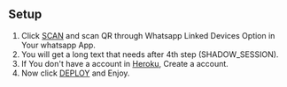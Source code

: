 ## Setup

1. Click [SCAN](https://replit.com/@SPARK-SHADOW/ShadowBot) and scan QR through Whatsapp Linked Devices Option in Your whatsapp App.
2. You will get a long text that needs after 4th step (SHADOW_SESSION).
3. If You don't have a account in [Heroku](https://signup.heroku.com/), Create a account.
4. Now click [DEPLOY](https://heroku.com/deploy?template=https://github.com/SPARK-SHADOW/Shadow-Bot) and Enjoy.
   <br>
